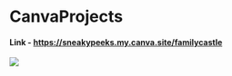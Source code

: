 # CanvaProjects

#### Link - https://sneakypeeks.my.canva.site/familycastle

<img src="Family-Castle.png">
